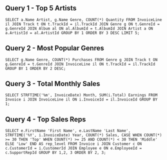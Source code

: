 ## Query 1 - Top 5 Artists
``
SELECT a.Name Artist, g.Name Genre, COUNT(*) Quantity
FROM InvoiceLine il
JOIN Track t
ON t.TrackId = il.TrackId
JOIN Genre g
ON t.GenreId = g.GenreId
JOIN Album al
ON al.AlbumId = t.AlbumId
JOIN Artist a
ON a.ArtistId = al.ArtistId
GROUP BY 1
ORDER BY 3 DESC
LIMIT 5;
``
## Query 2 - Most Popular Genres
``
SELECT g.Name Genre, COUNT(*) Purchases
FROM Genre g
JOIN Track t
ON g.GenreId = t.GenreId
JOIN InvoiceLine il
ON t.TrackId = il.TrackId
GROUP BY 1
ORDER BY 2 DESC;
``
## Query 3 - Total Monthly Sales
``
SELECT STRFTIME('%m', InvoiceDate) Month, SUM(i.Total) Earnings
FROM Invoice i
JOIN InvoiceLine il
ON i.InvoiceId = il.InvoiceId
GROUP BY 1;
``
## Query 4 - Top Sales Reps
``
SELECT e.FirstName 'First Name', e.LastName 'Last Name',
	   STRFTIME('%Y', i.InvoiceDate) Year,
	   COUNT(*) Sales,
	   CASE WHEN COUNT(*) >= 30 THEN 'Top'
	   WHEN COUNT(*) >= 25 AND COUNT(*) < 30 THEN 'Middle'
	   ELSE 'Low' END AS rep_level
FROM Invoice i
JOIN Customer c
ON c.CustomerId = i.CustomerId
JOIN Employee e
ON e.EmployeeId = c.SupportRepId
GROUP BY 1,2, 3
ORDER BY 2, 3;
``
